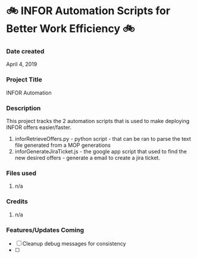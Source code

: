 # :bike:  INFOR Automation Scripts for Better Work Efficiency  :bike:

### Date created
April 4, 2019

### Project Title
INFOR Automation

### Description
This project tracks the 2 automation scripts that is used to make deploying INFOR offers easier/faster.

1. inforRetrieveOffers.py
        - python script
        - that can be ran to parse the text file generated from a MOP generations
2. inforGenerateJiraTicket.js
        - the google app script that used to find the new desired offers
        - generate a email to create a jira ticket.

### Files used
1. n/a

### Credits
1. n/a


### Features/Updates Coming
- [ ] Cleanup debug messages for consistency
- [ ]
